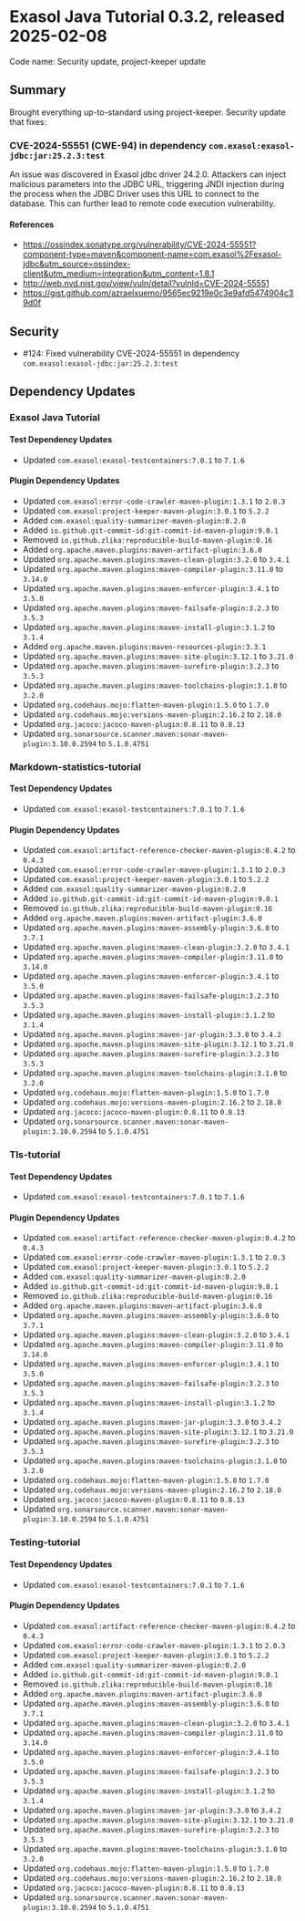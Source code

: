 # Exasol Java Tutorial 0.3.2, released 2025-02-08

Code name: Security update, project-keeper update

## Summary

Brought everything up-to-standard using project-keeper.
Security update that fixes:

### CVE-2024-55551 (CWE-94) in dependency `com.exasol:exasol-jdbc:jar:25.2.3:test`
An issue was discovered in Exasol jdbc driver 24.2.0. Attackers can inject malicious parameters into the JDBC URL, triggering JNDI injection during the process when the JDBC Driver uses this URL to connect to the database. This can further lead to remote code execution vulnerability.
#### References
* https://ossindex.sonatype.org/vulnerability/CVE-2024-55551?component-type=maven&component-name=com.exasol%2Fexasol-jdbc&utm_source=ossindex-client&utm_medium=integration&utm_content=1.8.1
* http://web.nvd.nist.gov/view/vuln/detail?vulnId=CVE-2024-55551
* https://gist.github.com/azraelxuemo/9565ec9219e0c3e9afd5474904c39d0f

## Security

* #124: Fixed vulnerability CVE-2024-55551 in dependency `com.exasol:exasol-jdbc:jar:25.2.3:test`

## Dependency Updates

### Exasol Java Tutorial

#### Test Dependency Updates

* Updated `com.exasol:exasol-testcontainers:7.0.1` to `7.1.6`

#### Plugin Dependency Updates

* Updated `com.exasol:error-code-crawler-maven-plugin:1.3.1` to `2.0.3`
* Updated `com.exasol:project-keeper-maven-plugin:3.0.1` to `5.2.2`
* Added `com.exasol:quality-summarizer-maven-plugin:0.2.0`
* Added `io.github.git-commit-id:git-commit-id-maven-plugin:9.0.1`
* Removed `io.github.zlika:reproducible-build-maven-plugin:0.16`
* Added `org.apache.maven.plugins:maven-artifact-plugin:3.6.0`
* Updated `org.apache.maven.plugins:maven-clean-plugin:3.2.0` to `3.4.1`
* Updated `org.apache.maven.plugins:maven-compiler-plugin:3.11.0` to `3.14.0`
* Updated `org.apache.maven.plugins:maven-enforcer-plugin:3.4.1` to `3.5.0`
* Updated `org.apache.maven.plugins:maven-failsafe-plugin:3.2.3` to `3.5.3`
* Updated `org.apache.maven.plugins:maven-install-plugin:3.1.2` to `3.1.4`
* Added `org.apache.maven.plugins:maven-resources-plugin:3.3.1`
* Updated `org.apache.maven.plugins:maven-site-plugin:3.12.1` to `3.21.0`
* Updated `org.apache.maven.plugins:maven-surefire-plugin:3.2.3` to `3.5.3`
* Updated `org.apache.maven.plugins:maven-toolchains-plugin:3.1.0` to `3.2.0`
* Updated `org.codehaus.mojo:flatten-maven-plugin:1.5.0` to `1.7.0`
* Updated `org.codehaus.mojo:versions-maven-plugin:2.16.2` to `2.18.0`
* Updated `org.jacoco:jacoco-maven-plugin:0.8.11` to `0.8.13`
* Updated `org.sonarsource.scanner.maven:sonar-maven-plugin:3.10.0.2594` to `5.1.0.4751`

### Markdown-statistics-tutorial

#### Test Dependency Updates

* Updated `com.exasol:exasol-testcontainers:7.0.1` to `7.1.6`

#### Plugin Dependency Updates

* Updated `com.exasol:artifact-reference-checker-maven-plugin:0.4.2` to `0.4.3`
* Updated `com.exasol:error-code-crawler-maven-plugin:1.3.1` to `2.0.3`
* Updated `com.exasol:project-keeper-maven-plugin:3.0.1` to `5.2.2`
* Added `com.exasol:quality-summarizer-maven-plugin:0.2.0`
* Added `io.github.git-commit-id:git-commit-id-maven-plugin:9.0.1`
* Removed `io.github.zlika:reproducible-build-maven-plugin:0.16`
* Added `org.apache.maven.plugins:maven-artifact-plugin:3.6.0`
* Updated `org.apache.maven.plugins:maven-assembly-plugin:3.6.0` to `3.7.1`
* Updated `org.apache.maven.plugins:maven-clean-plugin:3.2.0` to `3.4.1`
* Updated `org.apache.maven.plugins:maven-compiler-plugin:3.11.0` to `3.14.0`
* Updated `org.apache.maven.plugins:maven-enforcer-plugin:3.4.1` to `3.5.0`
* Updated `org.apache.maven.plugins:maven-failsafe-plugin:3.2.3` to `3.5.3`
* Updated `org.apache.maven.plugins:maven-install-plugin:3.1.2` to `3.1.4`
* Updated `org.apache.maven.plugins:maven-jar-plugin:3.3.0` to `3.4.2`
* Updated `org.apache.maven.plugins:maven-site-plugin:3.12.1` to `3.21.0`
* Updated `org.apache.maven.plugins:maven-surefire-plugin:3.2.3` to `3.5.3`
* Updated `org.apache.maven.plugins:maven-toolchains-plugin:3.1.0` to `3.2.0`
* Updated `org.codehaus.mojo:flatten-maven-plugin:1.5.0` to `1.7.0`
* Updated `org.codehaus.mojo:versions-maven-plugin:2.16.2` to `2.18.0`
* Updated `org.jacoco:jacoco-maven-plugin:0.8.11` to `0.8.13`
* Updated `org.sonarsource.scanner.maven:sonar-maven-plugin:3.10.0.2594` to `5.1.0.4751`

### Tls-tutorial

#### Test Dependency Updates

* Updated `com.exasol:exasol-testcontainers:7.0.1` to `7.1.6`

#### Plugin Dependency Updates

* Updated `com.exasol:artifact-reference-checker-maven-plugin:0.4.2` to `0.4.3`
* Updated `com.exasol:error-code-crawler-maven-plugin:1.3.1` to `2.0.3`
* Updated `com.exasol:project-keeper-maven-plugin:3.0.1` to `5.2.2`
* Added `com.exasol:quality-summarizer-maven-plugin:0.2.0`
* Added `io.github.git-commit-id:git-commit-id-maven-plugin:9.0.1`
* Removed `io.github.zlika:reproducible-build-maven-plugin:0.16`
* Added `org.apache.maven.plugins:maven-artifact-plugin:3.6.0`
* Updated `org.apache.maven.plugins:maven-assembly-plugin:3.6.0` to `3.7.1`
* Updated `org.apache.maven.plugins:maven-clean-plugin:3.2.0` to `3.4.1`
* Updated `org.apache.maven.plugins:maven-compiler-plugin:3.11.0` to `3.14.0`
* Updated `org.apache.maven.plugins:maven-enforcer-plugin:3.4.1` to `3.5.0`
* Updated `org.apache.maven.plugins:maven-failsafe-plugin:3.2.3` to `3.5.3`
* Updated `org.apache.maven.plugins:maven-install-plugin:3.1.2` to `3.1.4`
* Updated `org.apache.maven.plugins:maven-jar-plugin:3.3.0` to `3.4.2`
* Updated `org.apache.maven.plugins:maven-site-plugin:3.12.1` to `3.21.0`
* Updated `org.apache.maven.plugins:maven-surefire-plugin:3.2.3` to `3.5.3`
* Updated `org.apache.maven.plugins:maven-toolchains-plugin:3.1.0` to `3.2.0`
* Updated `org.codehaus.mojo:flatten-maven-plugin:1.5.0` to `1.7.0`
* Updated `org.codehaus.mojo:versions-maven-plugin:2.16.2` to `2.18.0`
* Updated `org.jacoco:jacoco-maven-plugin:0.8.11` to `0.8.13`
* Updated `org.sonarsource.scanner.maven:sonar-maven-plugin:3.10.0.2594` to `5.1.0.4751`

### Testing-tutorial

#### Test Dependency Updates

* Updated `com.exasol:exasol-testcontainers:7.0.1` to `7.1.6`

#### Plugin Dependency Updates

* Updated `com.exasol:artifact-reference-checker-maven-plugin:0.4.2` to `0.4.3`
* Updated `com.exasol:error-code-crawler-maven-plugin:1.3.1` to `2.0.3`
* Updated `com.exasol:project-keeper-maven-plugin:3.0.1` to `5.2.2`
* Added `com.exasol:quality-summarizer-maven-plugin:0.2.0`
* Added `io.github.git-commit-id:git-commit-id-maven-plugin:9.0.1`
* Removed `io.github.zlika:reproducible-build-maven-plugin:0.16`
* Added `org.apache.maven.plugins:maven-artifact-plugin:3.6.0`
* Updated `org.apache.maven.plugins:maven-assembly-plugin:3.6.0` to `3.7.1`
* Updated `org.apache.maven.plugins:maven-clean-plugin:3.2.0` to `3.4.1`
* Updated `org.apache.maven.plugins:maven-compiler-plugin:3.11.0` to `3.14.0`
* Updated `org.apache.maven.plugins:maven-enforcer-plugin:3.4.1` to `3.5.0`
* Updated `org.apache.maven.plugins:maven-failsafe-plugin:3.2.3` to `3.5.3`
* Updated `org.apache.maven.plugins:maven-install-plugin:3.1.2` to `3.1.4`
* Updated `org.apache.maven.plugins:maven-jar-plugin:3.3.0` to `3.4.2`
* Updated `org.apache.maven.plugins:maven-site-plugin:3.12.1` to `3.21.0`
* Updated `org.apache.maven.plugins:maven-surefire-plugin:3.2.3` to `3.5.3`
* Updated `org.apache.maven.plugins:maven-toolchains-plugin:3.1.0` to `3.2.0`
* Updated `org.codehaus.mojo:flatten-maven-plugin:1.5.0` to `1.7.0`
* Updated `org.codehaus.mojo:versions-maven-plugin:2.16.2` to `2.18.0`
* Updated `org.jacoco:jacoco-maven-plugin:0.8.11` to `0.8.13`
* Updated `org.sonarsource.scanner.maven:sonar-maven-plugin:3.10.0.2594` to `5.1.0.4751`
